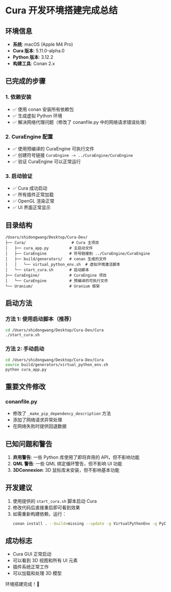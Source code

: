 # Cura 开发环境搭建完成总结

## 环境信息
- **系统**: macOS (Apple M4 Pro)
- **Cura 版本**: 5.11.0-alpha.0
- **Python 版本**: 3.12.2
- **构建工具**: Conan 2.x

## 已完成的步骤

### 1. 依赖安装
- ✅ 使用 conan 安装所有依赖包
- ✅ 生成虚拟 Python 环境
- ✅ 解决网络代理问题（修改了 conanfile.py 中的网络请求错误处理）

### 2. CuraEngine 配置
- ✅ 使用预编译的 CuraEngine 可执行文件
- ✅ 创建符号链接 `CuraEngine -> ../CuraEngine/CuraEngine`
- ✅ 验证 CuraEngine 可以正常运行

### 3. 启动验证
- ✅ Cura 成功启动
- ✅ 所有插件正常加载
- ✅ OpenGL 渲染正常
- ✅ UI 界面正常显示

## 目录结构
```
/Users/shidongwang/Desktop/Cura-Dev/
├── Cura/                    # Cura 主项目
│   ├── cura_app.py         # 主启动文件
│   ├── CuraEngine          # 符号链接到 ../CuraEngine/CuraEngine
│   ├── build/generators/   # conan 生成的文件
│   │   └── virtual_python_env.sh  # 虚拟环境激活脚本
│   └── start_cura.sh       # 启动脚本
├── CuraEngine/             # CuraEngine 项目
│   └── CuraEngine          # 预编译的可执行文件
└── Uranium/                # Uranium 框架
```

## 启动方法

### 方法 1: 使用启动脚本（推荐）
```bash
cd /Users/shidongwang/Desktop/Cura-Dev/Cura
./start_cura.sh
```

### 方法 2: 手动启动
```bash
cd /Users/shidongwang/Desktop/Cura-Dev/Cura
source build/generators/virtual_python_env.sh
python cura_app.py
```

## 重要文件修改

### conanfile.py
- 修改了 `_make_pip_dependency_description` 方法
- 添加了网络请求异常处理
- 在网络失败时提供回退数据

## 已知问题和警告
1. **弃用警告**: 一些 Python 库使用了即将弃用的 API，但不影响功能
2. **QML 警告**: 一些 QML 绑定循环警告，但不影响 UI 功能
3. **3DConnexion**: 3D 鼠标库未安装，但不影响基本功能

## 开发建议
1. 使用提供的 `start_cura.sh` 脚本启动 Cura
2. 修改代码后直接重启即可看到效果
3. 如需重新构建依赖，运行：
   ```bash
   conan install . --build=missing --update -g VirtualPythonEnv -g PyCharmRunEnv -o skip_licenses_download=True
   ```

## 成功标志
- Cura GUI 正常启动
- 可以看到 3D 视图和所有 UI 元素
- 插件系统正常工作
- 可以加载和处理 3D 模型

环境搭建完成！🎉
